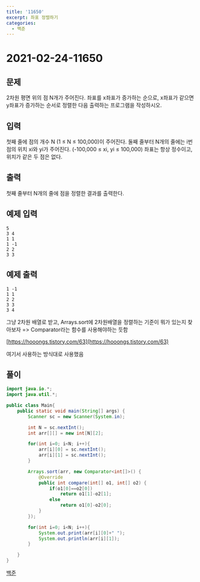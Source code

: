 ```yaml
---
title: '11650'
excerpt: 좌표 정렬하기
categories:
  - 백준
---
```


# 2021-02-24-11650

## 문제

2차원 평면 위의 점 N개가 주어진다. 좌표를 x좌표가 증가하는 순으로, x좌표가 같으면 y좌표가 증가하는 순서로 정렬한 다음 출력하는 프로그램을 작성하시오.

## 입력

첫째 줄에 점의 개수 N \(1 ≤ N ≤ 100,000\)이 주어진다. 둘째 줄부터 N개의 줄에는 i번점의 위치 xi와 yi가 주어진다. \(-100,000 ≤ xi, yi ≤ 100,000\) 좌표는 항상 정수이고, 위치가 같은 두 점은 없다.

## 출력

첫째 줄부터 N개의 줄에 점을 정렬한 결과를 출력한다.

## 예제 입력

```text
5
3 4
1 1
1 -1
2 2
3 3
```

## 예제 출력

```text
1 -1
1 1
2 2
3 3
3 4
```

그냥 2차원 배열로 받고, Arrays.sort에 2차원배열을 정렬하는 기준이 뭐가 있는지 찾아보자 =&gt; Comparator라는 함수를 사용해야하는 듯함

[https://hooongs.tistory.com/63](https://hooongs.tistory.com/63)

여기서 사용하는 방식대로 사용했음

## 풀이

```java
import java.io.*;
import java.util.*;

public class Main{
    public static void main(String[] args) {
        Scanner sc = new Scanner(System.in);

        int N = sc.nextInt();
        int arr[][] = new int[N][2];

        for(int i=0; i<N; i++){
            arr[i][0] = sc.nextInt();
            arr[i][1] = sc.nextInt();
        }

        Arrays.sort(arr, new Comparator<int[]>() {
            @Override
            public int compare(int[] o1, int[] o2) {
                if(o1[0]==o2[0])
                    return o1[1]-o2[1];
                else
                    return o1[0]-o2[0];
            }
        });

        for(int i=0; i<N; i++){
            System.out.print(arr[i][0]+" ");
            System.out.println(arr[i][1]);
        }

    }
}
```

[백준](https://www.acmicpc.net/problem/11650)

